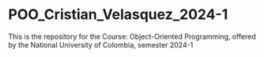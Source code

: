 # POO_Cristian_Velasquez_2024-1
This is the repository for the Course: Object-Oriented Programming, offered by the National University of Colombia, semester 2024-1
